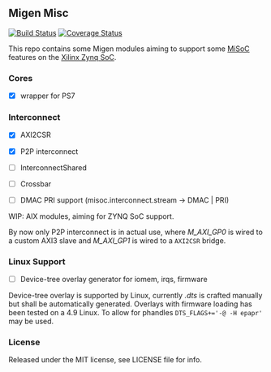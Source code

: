 ## Migen Misc

[![Build Status](https://travis-ci.org/peteut/migen-misc.svg)](
https://travis-ci.org/peteut/migen-misc)
[![Coverage Status](https://coveralls.io/repos/peteut/migen-misc/badge.svg)](
https://coveralls.io/r/peteut/migen-misc)

This repo contains some Migen modules aiming to support some [MiSoC][] features
on the [Xilinx Zynq SoC][].

### Cores

- [x] wrapper for PS7

### Interconnect

- [x] AXI2CSR
- [x] P2P interconnect
- [ ] InterconnectShared
- [ ] Crossbar
- [ ] DMAC PRI support (misoc.interconnect.stream -> DMAC | PRI)


WIP: AIX modules, aiming for ZYNQ SoC support.

By now only P2P interconnect is in actual use, where *M_AXI_GP0* is wired to a
custom AXI3 slave and *M_AXI_GP1* is wired to a `AXI2CSR` bridge.

### Linux Support

- [ ] Device-tree overlay generator for iomem, irqs, firmware

Device-tree overlay is supported by Linux, currently *.dts* is crafted manually
but shall be automatically generated.
Overlays with firmware loading has been tested on a 4.9 Linux.
To allow for phandles `DTS_FLAGS+='-@ -H epapr'` may be used.

### License

Released under the MIT license, see LICENSE file for info.

[MiSoC]: https://github.com/m-labs/misoc
[Xilinx Zynq SoC]: https://www.xilinx.com/products/silicon-devices/soc/zynq-7000.html

